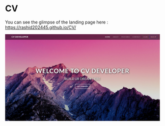 # CV


You can see the glimpse of the landing page here : https://rashid202445.github.io/CV/

<img src="img/cvdev.jpeg" width = 1080 >
